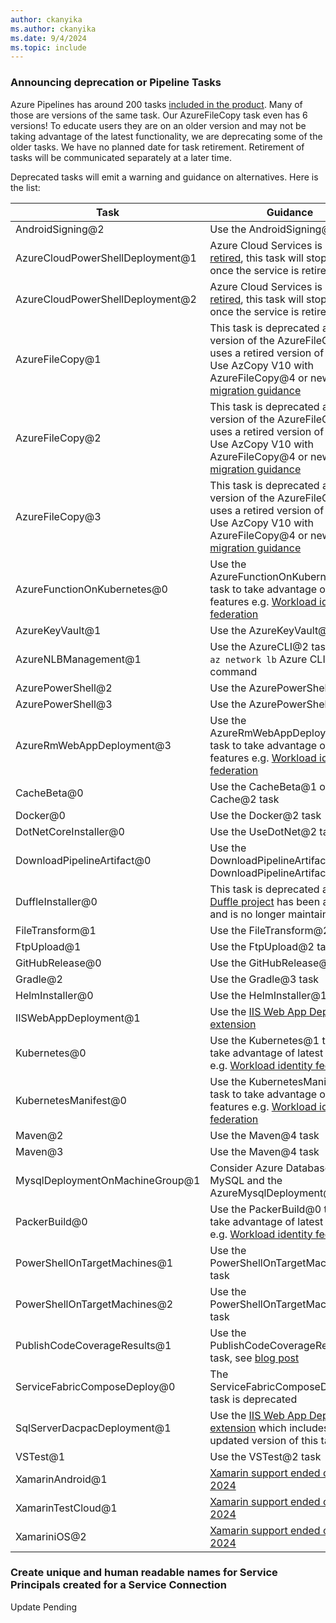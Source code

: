 ```yaml
---
author: ckanyika
ms.author: ckanyika
ms.date: 9/4/2024
ms.topic: include
---
```


### Announcing deprecation or Pipeline Tasks

Azure Pipelines has around 200 tasks [included in the product](https://learn.microsoft.com/azure/devops/pipelines/tasks/reference/?view=azure-pipelines). Many of those are versions of the same task. Our AzureFileCopy task even has 6 versions! To educate users they are on an older version and may not be taking advantage of the latest functionality, we are deprecating some of the older tasks. 
We have no planned date for task retirement. Retirement of tasks will be communicated separately at a later time.

Deprecated tasks will emit a warning and guidance on alternatives. Here is the list:

| Task                             | Guidance           |
|----------------------------------|--------------------|
| AndroidSigning@2                 | Use the AndroidSigning@3 task |
| AzureCloudPowerShellDeployment@1 | Azure Cloud Services is being [retired](https://aka.ms/cloudservicesretirement), this task will stop working once the service is retired |
| AzureCloudPowerShellDeployment@2 | Azure Cloud Services is being [retired](https://aka.ms/cloudservicesretirement), this task will stop working once the service is retired |
| AzureFileCopy@1                  | This task is deprecated as this version of the AzureFileCopy task uses a retired version of AzCopy. Use AzCopy V10 with AzureFileCopy@4 or newer, see [migration guidance](https://github.com/Azure/azure-storage-azcopy/blob/main/MigrationGuideV8toV10.md) |
| AzureFileCopy@2                  | This task is deprecated as this version of the AzureFileCopy task uses a retired version of AzCopy. Use AzCopy V10 with AzureFileCopy@4 or newer, see [migration guidance](https://github.com/Azure/azure-storage-azcopy/blob/main/MigrationGuideV8toV10.md) |                                                  |
| AzureFileCopy@3                  | This task is deprecated as this version of the AzureFileCopy task uses a retired version of AzCopy. Use AzCopy V10 with AzureFileCopy@4 or newer, see [migration guidance](https://github.com/Azure/azure-storage-azcopy/blob/main/MigrationGuideV8toV10.md) |                                                 |
| AzureFunctionOnKubernetes@0      | Use the AzureFunctionOnKubernetes@1 task to take advantage of latest features e.g. [Workload identity federation](https://aka.ms/azdo-rm-workload-identity-tasks)
| AzureKeyVault@1                  | Use the AzureKeyVault@2 task |
| AzureNLBManagement@1             | Use the AzureCLI@2 task and the `az network lb` Azure CLI command |
| AzurePowerShell@2                | Use the AzurePowerShell@5 task |
| AzurePowerShell@3                | Use the AzurePowerShell@5 task |
| AzureRmWebAppDeployment@3        | Use the AzureRmWebAppDeployment@4 task to take advantage of latest features e.g. [Workload identity federation](https://aka.ms/azdo-rm-workload-identity-tasks) |
| CacheBeta@0                      | Use the CacheBeta@1 or Cache@2 task |
| Docker@0                         | Use the Docker@2 task | 
| DotNetCoreInstaller@0            | Use the UseDotNet@2 task |
| DownloadPipelineArtifact@0       | Use the DownloadPipelineArtifact@1 or DownloadPipelineArtifact@2 task |
| DuffleInstaller@0                | This task is deprecated as the [Duffle project](https://github.com/cnabio/duffle) has been archived and is no longer maintained |
| FileTransform@1                  | Use the FileTransform@2 task |
| FtpUpload@1                      | Use the FtpUpload@2 task |
| GitHubRelease@0                  | Use the GitHubRelease@1 task |
| Gradle@2                         | Use the Gradle@3 task |
| HelmInstaller@0                  | Use the HelmInstaller@1 task |
| IISWebAppDeployment@1            | Use the [IIS Web App Deployment extension](https://marketplace.visualstudio.com/items?itemName=ms-vscs-rm.iiswebapp) |
| Kubernetes@0                     | Use the Kubernetes@1 task to take advantage of latest features e.g. [Workload identity federation](https://aka.ms/azdo-rm-workload-identity-tasks) |
| KubernetesManifest@0             | Use the KubernetesManifest@1 task to take advantage of latest features e.g. [Workload identity federation](https://aka.ms/azdo-rm-workload-identity-tasks) |
| Maven@2                          | Use the Maven@4 task |
| Maven@3                          | Use the Maven@4 task |
| MysqlDeploymentOnMachineGroup@1  | Consider Azure Database for MySQL and the AzureMysqlDeployment@1 task |
| PackerBuild@0                    | Use the PackerBuild@0 task to take advantage of latest features e.g. [Workload identity federation](shttps://aka.ms/azdo-rm-workload-identity-tasks) |
| PowerShellOnTargetMachines@1     | Use the PowerShellOnTargetMachines@3 task |
| PowerShellOnTargetMachines@2     | Use the PowerShellOnTargetMachines@3 task |
| PublishCodeCoverageResults@1     | Use the PublishCodeCoverageResults@1 task, see [blog post](https://devblogs.microsoft.com/devops/new-pccr-task)             |
| ServiceFabricComposeDeploy@0     | The ServiceFabricComposeDeploy@0 task is deprecated |
| SqlServerDacpacDeployment@1      | Use the [IIS Web App Deployment extension](https://marketplace.visualstudio.com/items?itemName=ms-vscs-rm.iiswebapp) which includes an updated version of this task |
| VSTest@1                         | Use the VSTest@2 task |
| XamarinAndroid@1                 | [Xamarin support ended on May 1, 2024](https://dotnet.microsoft.com/en-us/platform/support/policy/xamarin) |
| XamarinTestCloud@1               | [Xamarin support ended on May 1, 2024](https://dotnet.microsoft.com/en-us/platform/support/policy/xamarin) |
| XamariniOS@2                     | [Xamarin support ended on May 1, 2024](https://dotnet.microsoft.com/en-us/platform/support/policy/xamarin) |


### Create unique and human readable names for Service Principals created for a Service Connection

Update Pending